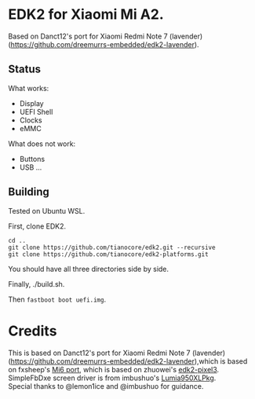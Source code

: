 # EDK2 for Xiaomi Mi A2.

Based on Danct12's port for Xiaomi Redmi Note 7 (lavender) (https://github.com/dreemurrs-embedded/edk2-lavender).

## Status 

What works:
- Display
- UEFI Shell
- Clocks
- eMMC

What does not work:
- Buttons
- USB
...


## Building
Tested on Ubuntu WSL.

First, clone EDK2.

```
cd ..
git clone https://github.com/tianocore/edk2.git --recursive
git clone https://github.com/tianocore/edk2-platforms.git
```

You should have all three directories side by side.

Finally, ./build.sh.

Then `fastboot boot uefi.img`.

# Credits

This is based on Danct12's port for Xiaomi Redmi Note 7 (lavender) (https://github.com/dreemurrs-embedded/edk2-lavender),which is based on fxsheep's [Mi6 port](https://github.com/fxsheep/edk2-sagit/), which is based on zhuowei's [edk2-pixel3](https://github.com/Pixel3Dev/edk2-pixel3).  
SimpleFbDxe screen driver is from imbushuo's [Lumia950XLPkg](https://github.com/WOA-Project/Lumia950XLPkg).  
Special thanks to @lemon1ice and @imbushuo for guidance.
